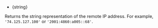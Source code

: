 <!-- YAML
added: v0.11.4
-->

* {string}

Returns the string representation of the remote IP address. For example,
`'74.125.127.100'` or `'2001:4860:a005::68'`.

